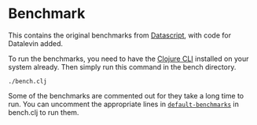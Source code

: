 # Benchmark

This contains the original benchmarks from [Datascript](https://github.com/tonsky/datascript), with code for Datalevin added.

To run the benchmarks, you need to have the [Clojure CLI](https://clojure.org/guides/deps_and_cli) installed on your system already. Then simply run this command in the bench directory.

```
./bench.clj
```

Some of the benchmarks are commented out for they take a long time to run. You can uncomment the appropriate lines in [`default-benchmarks`](https://github.com/juji-io/datalevin/blob/master/bench/bench.clj#L112) in bench.clj to run them.

